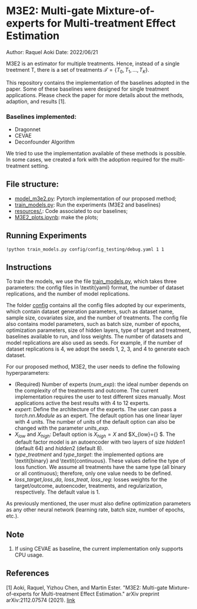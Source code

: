 # M3E2: Multi-gate Mixture-of-experts for Multi-treatment Effect Estimation

Author: Raquel Aoki
Date: 2022/06/21

M3E2 is an estimator for multiple treatments. Hence, instead of a single treetment T, there is a set of treatments 
$\mathcal{T} = \{T_0, T_1,...,T_K\}$.  

This repository contains the implementation of the baselines adopted in the paper. Some of these baselines were designed 
for single treatment applications. Please check the paper for more details about the methods, adaption, and results [1]. 


### Baselines implemented: 
- Dragonnet
- CEVAE
- Deconfounder Algorithm


We tried to use the implementation available of these methods is possible. 
In some cases, we created a fork with the adoption required for the 
multi-treatment setting.


## File structure: 
* [model_m3e2.py](model_m3e2.py): Pytorch implementation of our proposed method; 
* [train_models.py](train_models.py): Run the experiments (M3E2 and baselines)
* [resources/.](resources): Code associated to our baselines;
* [M3E2_plots.ipynb](M3E2_plots.ipynb): make the plots;


## Running Experiments

```shell
!python train_models.py config/config_testing/debug.yaml 1 1
```
## Instructions
To train the models, we use the file [train_models.py](train_models.py), which takes three parameters: 
the config files in \textit{yaml} format,
the number of dataset replications, and the number of model replications. 

The folder [config](config/.) contains all the config files adopted by our experiments,
which contain dataset generation parameters, such as dataset name, sample size, covariates size, and the number of treatments. 
The config file also contains model parameters, such as batch size, number of epochs, optimization parameters, size of hidden layers,
type of target and treatment, baselines available to run, and loss weights. The number of datasets and model replications 
are also used as seeds. For example, if the number of dataset replications is 4, we adopt the seeds 1, 2, 3, and 4 
to generate each dataset. 

For our proposed method, M3E2, the user needs to define the following hyperparameters:
* (Required) Number of experts ($num\_exp$): the ideal number depends on the complexity of the treatments and outcome. The current implementation requires the user to test different sizes manually. Most applications active the best results with 4 to 12 experts.
* $expert$: Define the architecture of the experts. The user can pass a $torch.nn.Module$ as an expert. The default option has one linear layer with 4 units. The number of units of the default option can also be changed with the parameter $units\_exp$.
* $X_{low}$ and $X_{high}$: Default option is $X_{high}=X$ and $X_{low}=\{\} $. The default factor model is an autoencoder with two layers of size $hidden1$ (default 64) and $hidden2$ (default 8). 
* $type\_treatment$ and $type\_target$: the implemented options are \textit{binary} and \textit{continuous}. These values define the type of loss function. We assume all treatments have the same type (all binary or all continuous); therefore, only one value needs to be defined.
 * $loss\_target$,$loss\_da$, $loss\_treat$, $loss\_reg$: losses weights for the target/outcome, autoencoder, treatments, and regularization, respectively. The default value is 1. 


As previously mentioned, the user must also define optimization parameters as any other neural network
(learning rate, batch size, number of epochs, etc.). 


## Note
1. If using CEVAE as baseline, the current implementation only supports CPU usage. 


## References

[1] Aoki, Raquel, Yizhou Chen, and Martin Ester. "M3E2: Multi-gate Mixture-of-experts for Multi-treatment Effect 
Estimation." arXiv preprint arXiv:2112.07574 (2021). [link](https://arxiv.org/abs/2112.07574)